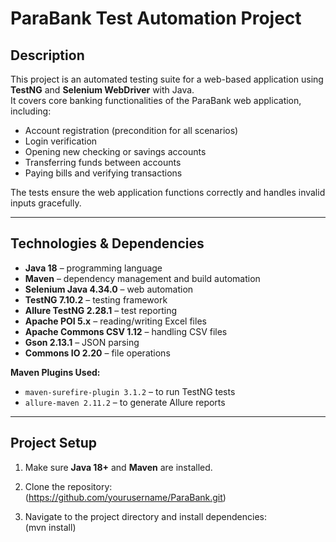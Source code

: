 # ParaBank Test Automation Project

## Description
This project is an automated testing suite for a web-based application using **TestNG** and **Selenium WebDriver** with Java.  
It covers core banking functionalities of the ParaBank web application, including:  

- Account registration (precondition for all scenarios)  
- Login verification  
- Opening new checking or savings accounts  
- Transferring funds between accounts  
- Paying bills and verifying transactions  

The tests ensure the web application functions correctly and handles invalid inputs gracefully.  

---

## Technologies & Dependencies
- **Java 18** – programming language  
- **Maven** – dependency management and build automation  
- **Selenium Java 4.34.0** – web automation  
- **TestNG 7.10.2** – testing framework  
- **Allure TestNG 2.28.1** – test reporting  
- **Apache POI 5.x** – reading/writing Excel files  
- **Apache Commons CSV 1.12** – handling CSV files  
- **Gson 2.13.1** – JSON parsing  
- **Commons IO 2.20** – file operations  

**Maven Plugins Used:**  
- `maven-surefire-plugin 3.1.2` – to run TestNG tests  
- `allure-maven 2.11.2` – to generate Allure reports  

---

## Project Setup
1. Make sure **Java 18+** and **Maven** are installed.  
2. Clone the repository:  
(https://github.com/yourusername/ParaBank.git)

3. Navigate to the project directory and install dependencies:  
(mvn install)

